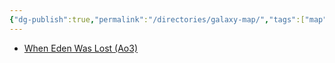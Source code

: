 ```yaml
---
{"dg-publish":true,"permalink":"/directories/galaxy-map/","tags":["map"],"dgShowBacklinks":false,"dgShowLocalGraph":false,"dgShowToc":false,"noteIcon":"saber1"}
---
```


- [When Eden Was Lost (Ao3)](https://archiveofourown.org/works/19334440/chapters/45992584) 


<div class="transclusion internal-embed is-loaded"><div class="markdown-embed">





</div></div>



